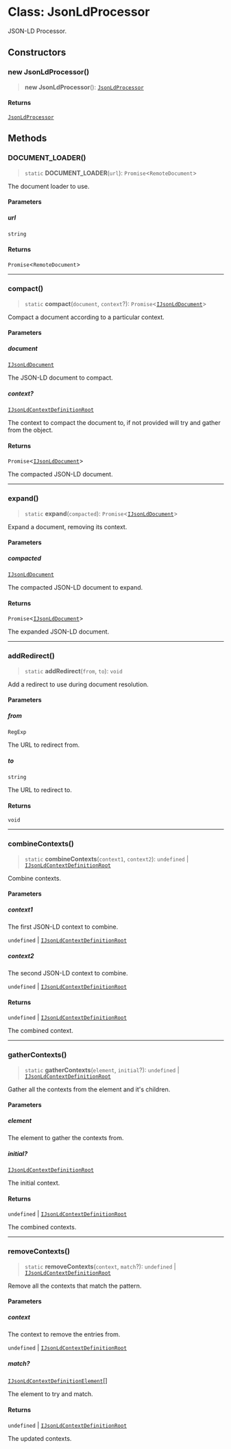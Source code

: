 # Class: JsonLdProcessor

JSON-LD Processor.

## Constructors

### new JsonLdProcessor()

> **new JsonLdProcessor**(): [`JsonLdProcessor`](JsonLdProcessor.md)

#### Returns

[`JsonLdProcessor`](JsonLdProcessor.md)

## Methods

### DOCUMENT\_LOADER()

> `static` **DOCUMENT\_LOADER**(`url`): `Promise`\<`RemoteDocument`\>

The document loader to use.

#### Parameters

##### url

`string`

#### Returns

`Promise`\<`RemoteDocument`\>

***

### compact()

> `static` **compact**(`document`, `context`?): `Promise`\<[`IJsonLdDocument`](../type-aliases/IJsonLdDocument.md)\>

Compact a document according to a particular context.

#### Parameters

##### document

[`IJsonLdDocument`](../type-aliases/IJsonLdDocument.md)

The JSON-LD document to compact.

##### context?

[`IJsonLdContextDefinitionRoot`](../type-aliases/IJsonLdContextDefinitionRoot.md)

The context to compact the document to, if not provided will try and gather from the object.

#### Returns

`Promise`\<[`IJsonLdDocument`](../type-aliases/IJsonLdDocument.md)\>

The compacted JSON-LD document.

***

### expand()

> `static` **expand**(`compacted`): `Promise`\<[`IJsonLdDocument`](../type-aliases/IJsonLdDocument.md)\>

Expand a document, removing its context.

#### Parameters

##### compacted

[`IJsonLdDocument`](../type-aliases/IJsonLdDocument.md)

The compacted JSON-LD document to expand.

#### Returns

`Promise`\<[`IJsonLdDocument`](../type-aliases/IJsonLdDocument.md)\>

The expanded JSON-LD document.

***

### addRedirect()

> `static` **addRedirect**(`from`, `to`): `void`

Add a redirect to use during document resolution.

#### Parameters

##### from

`RegExp`

The URL to redirect from.

##### to

`string`

The URL to redirect to.

#### Returns

`void`

***

### combineContexts()

> `static` **combineContexts**(`context1`, `context2`): `undefined` \| [`IJsonLdContextDefinitionRoot`](../type-aliases/IJsonLdContextDefinitionRoot.md)

Combine contexts.

#### Parameters

##### context1

The first JSON-LD context to combine.

`undefined` | [`IJsonLdContextDefinitionRoot`](../type-aliases/IJsonLdContextDefinitionRoot.md)

##### context2

The second JSON-LD context to combine.

`undefined` | [`IJsonLdContextDefinitionRoot`](../type-aliases/IJsonLdContextDefinitionRoot.md)

#### Returns

`undefined` \| [`IJsonLdContextDefinitionRoot`](../type-aliases/IJsonLdContextDefinitionRoot.md)

The combined context.

***

### gatherContexts()

> `static` **gatherContexts**(`element`, `initial`?): `undefined` \| [`IJsonLdContextDefinitionRoot`](../type-aliases/IJsonLdContextDefinitionRoot.md)

Gather all the contexts from the element and it's children.

#### Parameters

##### element

The element to gather the contexts from.

##### initial?

[`IJsonLdContextDefinitionRoot`](../type-aliases/IJsonLdContextDefinitionRoot.md)

The initial context.

#### Returns

`undefined` \| [`IJsonLdContextDefinitionRoot`](../type-aliases/IJsonLdContextDefinitionRoot.md)

The combined contexts.

***

### removeContexts()

> `static` **removeContexts**(`context`, `match`?): `undefined` \| [`IJsonLdContextDefinitionRoot`](../type-aliases/IJsonLdContextDefinitionRoot.md)

Remove all the contexts that match the pattern.

#### Parameters

##### context

The context to remove the entries from.

`undefined` | [`IJsonLdContextDefinitionRoot`](../type-aliases/IJsonLdContextDefinitionRoot.md)

##### match?

[`IJsonLdContextDefinitionElement`](../type-aliases/IJsonLdContextDefinitionElement.md)[]

The element to try and match.

#### Returns

`undefined` \| [`IJsonLdContextDefinitionRoot`](../type-aliases/IJsonLdContextDefinitionRoot.md)

The updated contexts.
